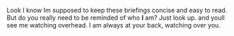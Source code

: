 Look I know Im supposed to keep these briefings concise and easy to read. But do you really need to be reminded of who **I** am?
Just look up. and youll see me watching overhead. I am always at your back, watching over you.
